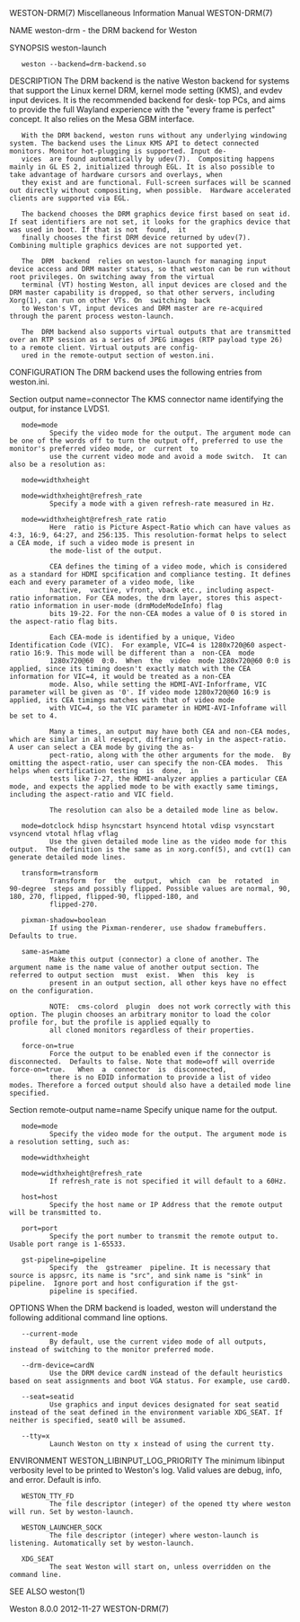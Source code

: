 WESTON-DRM(7)                                                                   Miscellaneous Information Manual                                                                  WESTON-DRM(7)

NAME
       weston-drm - the DRM backend for Weston

SYNOPSIS
       weston-launch

       weston --backend=drm-backend.so

DESCRIPTION
       The DRM backend is the native Weston backend for systems that support the Linux kernel DRM, kernel mode setting (KMS), and evdev input devices.  It is the recommended backend for desk‐
       top PCs, and aims to provide the full Wayland experience with the "every frame is perfect" concept.  It also relies on the Mesa GBM interface.

       With the DRM backend, weston runs without any underlying windowing system. The backend uses the Linux KMS API to detect connected monitors. Monitor hot-plugging is supported. Input de‐
       vices  are found automatically by udev(7).  Compositing happens mainly in GL ES 2, initialized through EGL. It is also possible to take advantage of hardware cursors and overlays, when
       they exist and are functional. Full-screen surfaces will be scanned out directly without compositing, when possible.  Hardware accelerated clients are supported via EGL.

       The backend chooses the DRM graphics device first based on seat id.  If seat identifiers are not set, it looks for the graphics device that was used in boot. If that is not  found,  it
       finally chooses the first DRM device returned by udev(7).  Combining multiple graphics devices are not supported yet.

       The  DRM  backend  relies on weston-launch for managing input device access and DRM master status, so that weston can be run without root privileges. On switching away from the virtual
       terminal (VT) hosting Weston, all input devices are closed and the DRM master capability is dropped, so that other servers, including Xorg(1), can run on other VTs. On  switching  back
       to Weston's VT, input devices and DRM master are re-acquired through the parent process weston-launch.

       The  DRM backend also supports virtual outputs that are transmitted over an RTP session as a series of JPEG images (RTP payload type 26) to a remote client. Virtual outputs are config‐
       ured in the remote-output section of weston.ini.

CONFIGURATION
       The DRM backend uses the following entries from weston.ini.

   Section output
       name=connector
              The KMS connector name identifying the output, for instance LVDS1.

       mode=mode
              Specify the video mode for the output. The argument mode can be one of the words off to turn the output off, preferred to use the monitor's preferred video mode, or  current  to
              use the current video mode and avoid a mode switch.  It can also be a resolution as:

       mode=widthxheight

       mode=widthxheight@refresh_rate
              Specify a mode with a given refresh-rate measured in Hz.

       mode=widthxheight@refresh_rate ratio
              Here  ratio is Picture Aspect-Ratio which can have values as 4:3, 16:9, 64:27, and 256:135. This resolution-format helps to select a CEA mode, if such a video mode is present in
              the mode-list of the output.

              CEA defines the timing of a video mode, which is considered as a standard for HDMI spcification and compliance testing. It defines each and every parameter of a video mode, like
              hactive,  vactive, vfront, vback etc., including aspect-ratio information. For CEA modes, the drm layer, stores this aspect-ratio information in user-mode (drmModeModeInfo) flag
              bits 19-22. For the non-CEA modes a value of 0 is stored in the aspect-ratio flag bits.

              Each CEA-mode is identified by a unique, Video Identification Code (VIC).  For example, VIC=4 is 1280x720@60 aspect-ratio 16:9. This mode will be different than a  non-CEA  mode
              1280x720@60  0:0.  When  the  video  mode 1280x720@60 0:0 is applied, since its timing doesn't exactly match with the CEA information for VIC=4, it would be treated as a non-CEA
              mode. Also, while setting the HDMI-AVI-Inforframe, VIC parameter will be given as '0'. If video mode 1280x720@60 16:9 is applied, its CEA timimgs matches with that of video mode
              with VIC=4, so the VIC parameter in HDMI-AVI-Infoframe will be set to 4.

              Many a times, an output may have both CEA and non-CEA modes, which are similar in all resepct, differing only in the aspect-ratio. A user can select a CEA mode by giving the as‐
              pect-ratio, along with the other arguments for the mode.  By omitting the aspect-ratio, user can specify the non-CEA modes.  This helps when certification testing  is  done,  in
              tests like 7-27, the HDMI-analyzer applies a particular CEA mode, and expects the applied mode to be with exactly same timings, including the aspect-ratio and VIC field.

              The resolution can also be a detailed mode line as below.

       mode=dotclock hdisp hsyncstart hsyncend htotal vdisp vsyncstart vsyncend vtotal hflag vflag
              Use the given detailed mode line as the video mode for this output.  The definition is the same as in xorg.conf(5), and cvt(1) can generate detailed mode lines.

       transform=transform
              Transform  for  the  output,  which  can  be  rotated  in  90-degree  steps and possibly flipped. Possible values are normal, 90, 180, 270, flipped, flipped-90, flipped-180, and
              flipped-270.

       pixman-shadow=boolean
              If using the Pixman-renderer, use shadow framebuffers. Defaults to true.

       same-as=name
              Make this output (connector) a clone of another. The argument name is the name value of another output section. The referred to output section  must  exist.  When  this  key  is
              present in an output section, all other keys have no effect on the configuration.

              NOTE:  cms-colord  plugin  does not work correctly with this option. The plugin chooses an arbitrary monitor to load the color profile for, but the profile is applied equally to
              all cloned monitors regardless of their properties.

       force-on=true
              Force the output to be enabled even if the connector is disconnected.  Defaults to false. Note that mode=off will override force-on=true.   When  a  connector  is  disconnected,
              there is no EDID information to provide a list of video modes. Therefore a forced output should also have a detailed mode line specified.

   Section remote-output
       name=name
              Specify unique name for the output.

       mode=mode
              Specify the video mode for the output. The argument mode is a resolution setting, such as:

       mode=widthxheight

       mode=widthxheight@refresh_rate
              If refresh_rate is not specified it will default to a 60Hz.

       host=host
              Specify the host name or IP Address that the remote output will be transmitted to.

       port=port
              Specify the port number to transmit the remote output to. Usable port range is 1-65533.

       gst-pipeline=pipeline
              Specify  the  gstreamer  pipeline. It is necessary that source is appsrc, its name is "src", and sink name is "sink" in pipeline.  Ignore port and host configuration if the gst-
              pipeline is specified.

OPTIONS
       When the DRM backend is loaded, weston will understand the following additional command line options.

       --current-mode
              By default, use the current video mode of all outputs, instead of switching to the monitor preferred mode.

       --drm-device=cardN
              Use the DRM device cardN instead of the default heuristics based on seat assignments and boot VGA status. For example, use card0.

       --seat=seatid
              Use graphics and input devices designated for seat seatid instead of the seat defined in the environment variable XDG_SEAT. If neither is specified, seat0 will be assumed.

       --tty=x
              Launch Weston on tty x instead of using the current tty.

ENVIRONMENT
       WESTON_LIBINPUT_LOG_PRIORITY
              The minimum libinput verbosity level to be printed to Weston's log.  Valid values are debug, info, and error. Default is info.

       WESTON_TTY_FD
              The file descriptor (integer) of the opened tty where weston will run. Set by weston-launch.

       WESTON_LAUNCHER_SOCK
              The file descriptor (integer) where weston-launch is listening. Automatically set by weston-launch.

       XDG_SEAT
              The seat Weston will start on, unless overridden on the command line.

SEE ALSO
       weston(1)

Weston 8.0.0                                                                               2012-11-27                                                                             WESTON-DRM(7)
